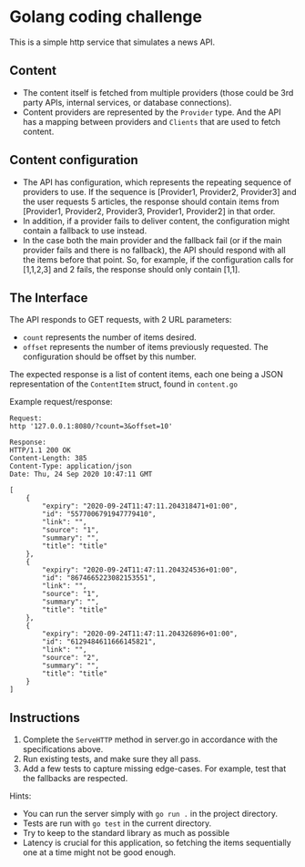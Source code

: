 # Golang coding challenge

This is a simple http service that simulates a news API.

## Content

- The content itself is fetched from multiple providers (those could be 3rd party APIs, internal services, 
or database connections).
- Content providers are represented by the `Provider` type. And the API has a mapping between providers and `Clients` 
that are used to fetch content.

## Content configuration

- The API has configuration, which represents the repeating sequence of providers to use. If the sequence is 
[Provider1, Provider2, Provider3] and the user requests 5 articles, the response should contain items from 
[Provider1, Provider2, Provider3, Provider1, Provider2] in that order.
- In addition, if a provider fails to deliver content, the configuration might contain a fallback to use instead.
- In the case both the main provider and the fallback fail (or if the main provider fails and there is no fallback), 
the API should respond with all the items before that point. So, for example, if the configuration calls for 
[1,1,2,3] and 2 fails, the response should only contain [1,1].

## The Interface

The API responds to GET requests, with 2 URL parameters:
- `count` represents the number of items desired.
- `offset` represents the number of items previously requested. The configuration should be offset by this number.

The expected response is a list of content items, each one being a JSON representation of the `ContentItem` struct, 
found in `content.go`

Example request/response:
```
Request:
http '127.0.0.1:8080/?count=3&offset=10'

Response:
HTTP/1.1 200 OK
Content-Length: 385
Content-Type: application/json
Date: Thu, 24 Sep 2020 10:47:11 GMT

[
    {
        "expiry": "2020-09-24T11:47:11.204318471+01:00",
        "id": "5577006791947779410",
        "link": "",
        "source": "1",
        "summary": "",
        "title": "title"
    },
    {
        "expiry": "2020-09-24T11:47:11.204324536+01:00",
        "id": "8674665223082153551",
        "link": "",
        "source": "1",
        "summary": "",
        "title": "title"
    },
    {
        "expiry": "2020-09-24T11:47:11.204326896+01:00",
        "id": "6129484611666145821",
        "link": "",
        "source": "2",
        "summary": "",
        "title": "title"
    }
]

```

## Instructions

1. Complete the `ServeHTTP` method in server.go in accordance with the specifications above.
2. Run existing tests, and make sure they all pass.
3. Add a few tests to capture missing edge-cases. For example, test that the fallbacks are respected.

Hints:
- You can run the server simply with `go run .` in the project directory.
- Tests are run with `go test` in the current directory.
- Try to keep to the standard library as much as possible
- Latency is crucial for this application, so fetching the items sequentially one at a time might not be good enough.
